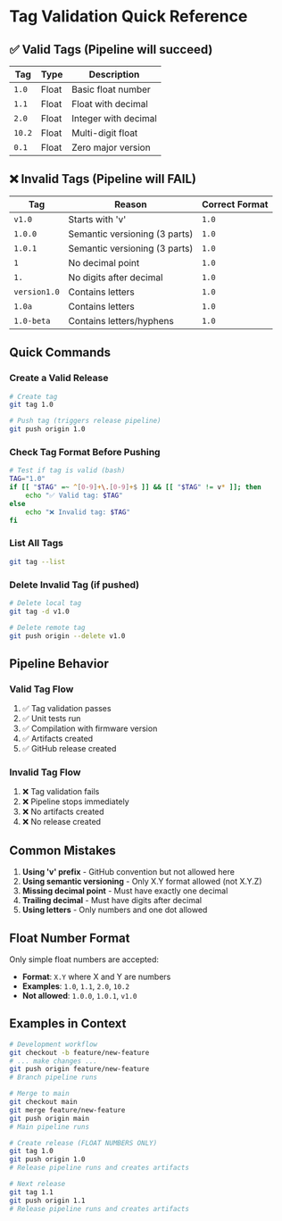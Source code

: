 # Tag Validation Quick Reference

## ✅ Valid Tags (Pipeline will succeed)

| Tag | Type | Description |
|-----|------|-------------|
| `1.0` | Float | Basic float number |
| `1.1` | Float | Float with decimal |
| `2.0` | Float | Integer with decimal |
| `10.2` | Float | Multi-digit float |
| `0.1` | Float | Zero major version |

## ❌ Invalid Tags (Pipeline will FAIL)

| Tag | Reason | Correct Format |
|-----|--------|----------------|
| `v1.0` | Starts with 'v' | `1.0` |
| `1.0.0` | Semantic versioning (3 parts) | `1.0` |
| `1.0.1` | Semantic versioning (3 parts) | `1.0` |
| `1` | No decimal point | `1.0` |
| `1.` | No digits after decimal | `1.0` |
| `version1.0` | Contains letters | `1.0` |
| `1.0a` | Contains letters | `1.0` |
| `1.0-beta` | Contains letters/hyphens | `1.0` |

## Quick Commands

### Create a Valid Release
```bash
# Create tag
git tag 1.0

# Push tag (triggers release pipeline)
git push origin 1.0
```

### Check Tag Format Before Pushing
```bash
# Test if tag is valid (bash)
TAG="1.0"
if [[ "$TAG" =~ ^[0-9]+\.[0-9]+$ ]] && [[ "$TAG" != v* ]]; then
    echo "✅ Valid tag: $TAG"
else
    echo "❌ Invalid tag: $TAG"
fi
```

### List All Tags
```bash
git tag --list
```

### Delete Invalid Tag (if pushed)
```bash
# Delete local tag
git tag -d v1.0

# Delete remote tag
git push origin --delete v1.0
```

## Pipeline Behavior

### Valid Tag Flow
1. ✅ Tag validation passes
2. ✅ Unit tests run
3. ✅ Compilation with firmware version
4. ✅ Artifacts created
5. ✅ GitHub release created

### Invalid Tag Flow
1. ❌ Tag validation fails
2. ❌ Pipeline stops immediately
3. ❌ No artifacts created
4. ❌ No release created

## Common Mistakes

1. **Using 'v' prefix** - GitHub convention but not allowed here
2. **Using semantic versioning** - Only X.Y format allowed (not X.Y.Z)
3. **Missing decimal point** - Must have exactly one decimal
4. **Trailing decimal** - Must have digits after decimal
5. **Using letters** - Only numbers and one dot allowed

## Float Number Format

Only simple float numbers are accepted:
- **Format**: `X.Y` where X and Y are numbers
- **Examples**: `1.0`, `1.1`, `2.0`, `10.2`
- **Not allowed**: `1.0.0`, `1.0.1`, `v1.0`

## Examples in Context

```bash
# Development workflow
git checkout -b feature/new-feature
# ... make changes ...
git push origin feature/new-feature
# Branch pipeline runs

# Merge to main
git checkout main
git merge feature/new-feature
git push origin main
# Main pipeline runs

# Create release (FLOAT NUMBERS ONLY)
git tag 1.0
git push origin 1.0
# Release pipeline runs and creates artifacts

# Next release
git tag 1.1
git push origin 1.1
# Release pipeline runs and creates artifacts
``` 